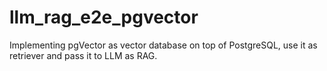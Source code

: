 # llm_rag_e2e_pgvector
Implementing pgVector as vector database on top of PostgreSQL, use it as retriever and pass it to LLM as RAG.
